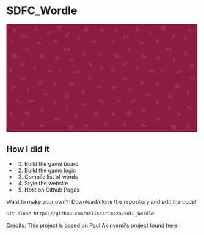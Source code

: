 # SDFC_Wordle

<img  src="background_maroon-01.png" border="0" width="500">

## How I did it
- 1. Build the game board
- 2. Build the game logic
- 3. Compile list of words
- 4. Style the website
- 5. Host on Github Pages


Want to make your own?: Download/clone the repository and edit the code!
```bash
Git clone https://github.com/melissarimsza/SDFC_Wordle
```


Credits: This project is based on Paul Akinyemi's project found [here](https://www.freecodecamp.org/news/build-a-wordle-clone-in-javascript/). 
